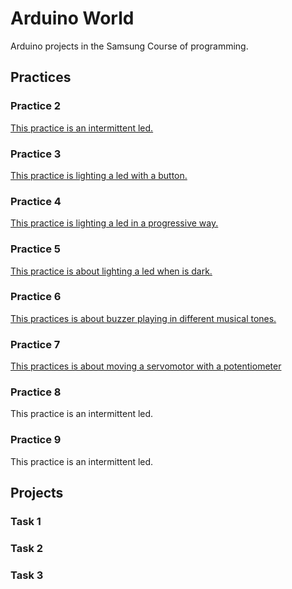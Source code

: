 # Arduino World
Arduino projects in the Samsung Course of programming.

## Practices

### Practice 2
[This practice is an intermittent led.](./Practice2/)

### Practice 3
[This practice is lighting a led with a button.](./Practice3/)

### Practice 4
[This practice is lighting a led in a progressive way.](./Practice4/)

### Practice 5
[This practice is about lighting a led when is dark.](./Practice5/)

### Practice 6
[This practices is about buzzer playing in different musical tones.](./Practice6/)

### Practice 7
[This practices is about moving a servomotor with a potentiometer](./Practice7/)
### Practice 8
This practice is an intermittent led.

### Practice 9
This practice is an intermittent led.

## Projects

### Task 1

### Task 2

### Task 3